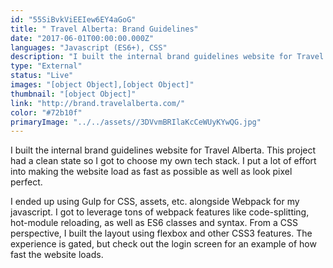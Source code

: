 ```yaml
---
id: "55SiBvkViEEIew6EY4aGoG"
title: " Travel Alberta: Brand Guidelines"
date: "2017-06-01T00:00:00.000Z"
languages: "Javascript (ES6+), CSS"
description: "I built the internal brand guidelines website for Travel Alberta. This project had a clean state so I got to choose my own tech stack. I put a lot of effort into making the website load as fast as possible as well as look pixel perfect."
type: "External"
status: "Live"
images: "[object Object],[object Object]"
thumbnail: "[object Object]"
link: "http://brand.travelalberta.com/"
color: "#72b10f"
primaryImage: "../../assets//3DVvmBRIlaKcCeWUyKYwQG.jpg"
---
```

I built the internal brand guidelines website for Travel Alberta. This project had a clean state so I got to choose my own tech stack. I put a lot of effort into making the website load as fast as possible as well as look pixel perfect.

I ended up using Gulp for CSS, assets, etc. alongside Webpack for my javascript.  I got to leverage tons of webpack features like code-splitting, hot-module reloading, as well as ES6 classes and syntax.  From a CSS perspective, I built the layout using flexbox and other CSS3 features. The experience is gated, but check out the login screen for an example of how fast the website loads.
